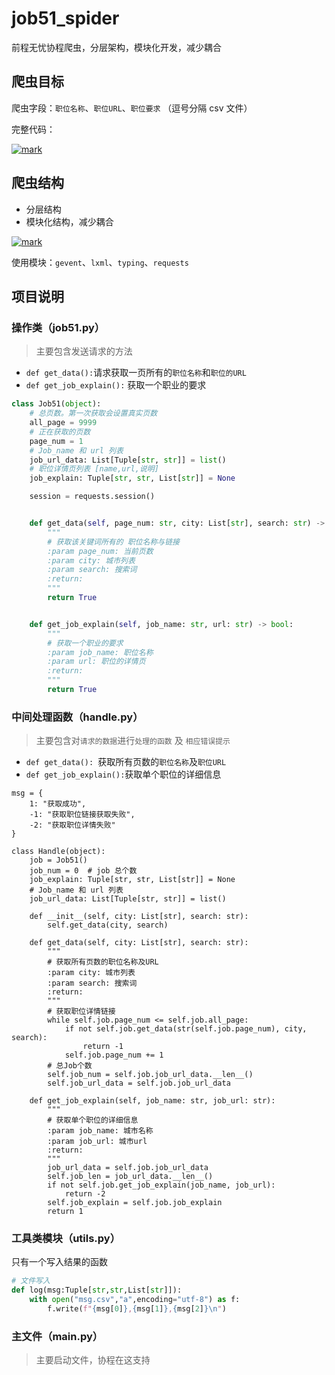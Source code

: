 # job51_spider
前程无忧协程爬虫，分层架构，模块化开发，减少耦合

## 爬虫目标
爬虫字段：`职位名称`、`职位URL`、`职位要求` （逗号分隔 csv 文件）

完整代码：

[![mark](https://bigdataboy-cn.oss-cn-shanghai.aliyuncs.com/bigdataboy/20201210/105010058.png)]()

## 爬虫结构
- 分层结构
- 模块化结构，减少耦合

[![mark](https://bigdataboy-cn.oss-cn-shanghai.aliyuncs.com/bigdataboy/20201210/110743497.png)]()

使用模块：`gevent`、`lxml`、`typing`、`requests`


## 项目说明

### 操作类（job51.py）

> 主要包含发送请求的方法

- `def get_data():`请求获取一页所有的`职位名称`和`职位的URL`
- `def get_job_explain():`  获取一个职业的要求

```Python
class Job51(object):
    # 总页数。第一次获取会设置真实页数
    all_page = 9999
    # 正在获取的页数
    page_num = 1
    # Job_name 和 url 列表
    job_url_data: List[Tuple[str, str]] = list()
    # 职位详情页列表 [name,url,说明]
    job_explain: Tuple[str, str, List[str]] = None

    session = requests.session()


    def get_data(self, page_num: str, city: List[str], search: str) -> bool:
        """
        # 获取该关键词所有的 职位名称与链接
        :param page_num: 当前页数
        :param city: 城市列表
        :param search: 搜索词
        :return:
        """
        return True


    def get_job_explain(self, job_name: str, url: str) -> bool:
        """
        # 获取一个职业的要求
        :param job_name: 职位名称
        :param url: 职位的详情页
        :return:
        """
        return True
```

### 中间处理函数（handle.py）
> 主要包含对`请求的数据`进行`处理的函数` 及 `相应错误提示`

- `def get_data(): `获取所有页数的`职位名称`及`职位URL`
- `def get_job_explain():`获取单个职位的详细信息



```
msg = {
    1: "获取成功",
    -1: "获取职位链接获取失败",
    -2: "获取职位详情失败"
}

class Handle(object):
    job = Job51()
    job_num = 0  # job 总个数
    job_explain: Tuple[str, str, List[str]] = None
    # Job_name 和 url 列表
    job_url_data: List[Tuple[str, str]] = list()

    def __init__(self, city: List[str], search: str):
        self.get_data(city, search)

    def get_data(self, city: List[str], search: str):
        """
        # 获取所有页数的职位名称及URL
        :param city: 城市列表
        :param search: 搜索词
        :return:
        """
        # 获取职位详情链接
        while self.job.page_num <= self.job.all_page:
            if not self.job.get_data(str(self.job.page_num), city, search):
                return -1
            self.job.page_num += 1
        # 总Job个数
        self.job_num = self.job.job_url_data.__len__()
        self.job_url_data = self.job.job_url_data

    def get_job_explain(self, job_name: str, job_url: str):
        """
        # 获取单个职位的详细信息
        :param job_name: 城市名称
        :param job_url: 城市url
        :return:
        """
        job_url_data = self.job.job_url_data
        self.job_len = job_url_data.__len__()
        if not self.job.get_job_explain(job_name, job_url):
            return -2
        self.job_explain = self.job.job_explain
        return 1
```

### 工具类模块（utils.py）
只有一个写入结果的函数
```Python
# 文件写入
def log(msg:Tuple[str,str,List[str]]):
    with open("msg.csv","a",encoding="utf-8") as f:
        f.write(f"{msg[0]},{msg[1]},{msg[2]}\n")
```

### 主文件（main.py）
> 主要启动文件，协程在这支持
